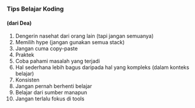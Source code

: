 ### Tips Belajar Koding

#### (dari Dea)

1. Dengerin nasehat dari orang lain (tapi jangan semuanya)
2. Memilih hype (jangan gunakan semua stack)
3. Jangan cuma copy-paste
4. Praktek
5. Coba pahami masalah yang terjadi
6. Hal sederhana lebih bagus daripada hal yang kompleks (dalam konteks belajar)
7. Konsisten
8. Jangan pernah berhenti belajar
9. Belajar dari sumber manapun
10. Jangan terlalu fokus di tools
